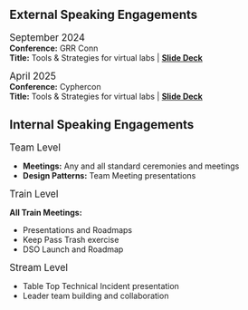 ## External Speaking Engagements

<span style="font-size:larger;">September 2024</span>  
**Conference:** GRR Conn  
**Title:** Tools & Strategies for virtual labs | **[Slide Deck](https://speakerdeck.com/lawson-sigs/tools-and-strategies-for-virtual-labs)**

<span style="font-size:larger;">April 2025</span>  
**Conference:** Cyphercon  
**Title:** Tools & Strategies for virtual labs | **[Slide Deck](https://speakerdeck.com/lawson-sigs/tools-and-strategies-for-virtual-labs)**

## Internal Speaking Engagements

<span style="font-size:larger;">Team Level</span>  

* **Meetings:** Any and all standard ceremonies and meetings
* **Design Patterns:** Team Meeting presentations
 
<span style="font-size:larger;">Train Level</span>  

**All Train Meetings:**  

* Presentations and Roadmaps  
* Keep Pass Trash exercise
* DSO Launch and Roadmap

<span style="font-size:larger;">Stream Level</span>

* Table Top Technical Incident presentation
* Leader team building and collaboration
